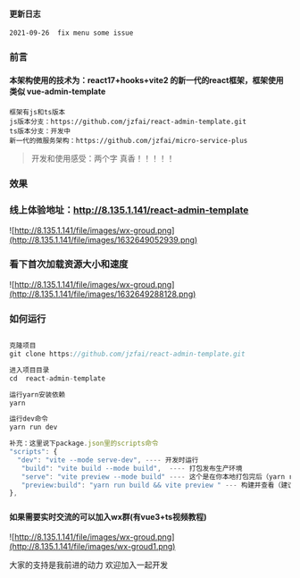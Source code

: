 #### 更新日志
```
2021-09-26  fix menu some issue
```
### 前言
#### 本架构使用的技术为：react17+hooks+vite2 的新一代的react框架，框架使用类似 vue-admin-template

```
框架有js和ts版本
js版本分支：https://github.com/jzfai/react-admin-template.git
ts版本分支：开发中
新一代的微服务架构：https://github.com/jzfai/micro-service-plus
```

> 开发和使用感受：两个字 真香！！！！！

### 效果

### 线上体验地址：http://8.135.1.141/react-admin-template
 ![http://8.135.1.141/file/images/wx-groud.png](http://8.135.1.141/file/images/1632649052939.png)
### 看下首次加载资源大小和速度
 ![http://8.135.1.141/file/images/wx-groud.png](http://8.135.1.141/file/images/1632649288128.png)
### 如何运行

```javascript

克隆项目
git clone https://github.com/jzfai/react-admin-template.git

进入项目目录
cd  react-admin-template

运行yarn安装依赖
yarn

运行dev命令
yarn run dev

补充：这里说下package.json里的scripts命令
"scripts": {
  "dev": "vite --mode serve-dev", ---- 开发时运行
   "build": "vite build --mode build",  ---- 打包发布生产环境
   "serve": "vite preview --mode build" ---- 这个是在你本地打包完后（yarn run build）后会生产一个dist文件夹，这个命令在你本地启动一个本地服务用于查看dist文件内容，发布生产前可以用这个先看下打包的效果
   "preview:build": "yarn run build && vite preview " --- 构建并查看（建议更新上product前运行一次,查看是否有问题）
},
```
#####

#### 如果需要实时交流的可以加入wx群(有vue3+ts视频教程)


 ![http://8.135.1.141/file/images/wx-groud.png](http://8.135.1.141/file/images/wx-groud1.png)

大家的支持是我前进的动力    欢迎加入一起开发
